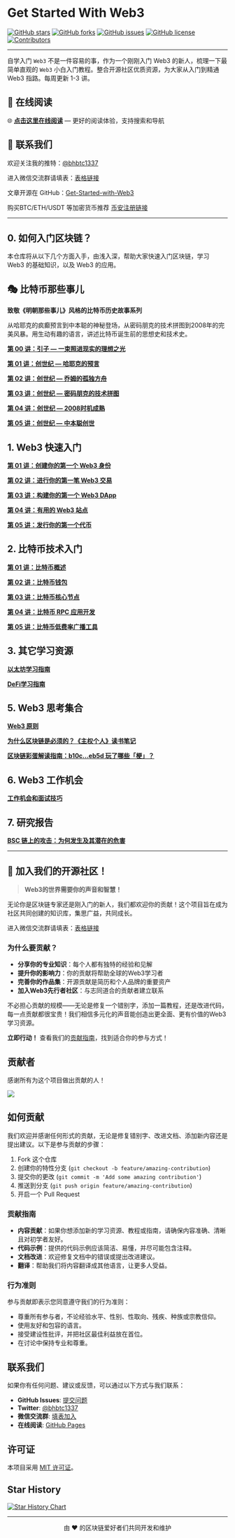 # Get Started With Web3

[![GitHub stars](https://img.shields.io/github/stars/beihaili/Get-Started-with-Web3)](https://github.com/beihaili/Get-Started-with-Web3/stargazers)
[![GitHub forks](https://img.shields.io/github/forks/beihaili/Get-Started-with-Web3)](https://github.com/beihaili/Get-Started-with-Web3/network/members)
[![GitHub issues](https://img.shields.io/github/issues/beihaili/Get-Started-with-Web3)](https://github.com/beihaili/Get-Started-with-Web3/issues)
[![GitHub license](https://img.shields.io/github/license/beihaili/Get-Started-with-Web3)](https://github.com/beihaili/Get-Started-with-Web3/blob/main/LICENSE)
[![Contributors](https://img.shields.io/github/contributors/beihaili/Get-Started-with-Web3)](https://github.com/beihaili/Get-Started-with-Web3/graphs/contributors)

---

自学入门 `Web3` 不是一件容易的事，作为一个刚刚入门 Web3 的新人，梳理一下最简单直观的 `Web3` 小白入门教程。整合开源社区优质资源，为大家从入门到精通 Web3 指路。每周更新 1-3 讲。

## 📖 在线阅读

🌐 **[点击这里在线阅读](https://beihaili.github.io/Get-Started-with-Web3/)** — 更好的阅读体验，支持搜索和导航

## 🤝 联系我们

欢迎关注我的推特：[@bhbtc1337](https://twitter.com/bhbtc1337)

进入微信交流群请填表：[表格链接](https://forms.gle/QMBwL6LwZyQew1tX8)

文章开源在 GitHub：[Get-Started-with-Web3](https://github.com/beihaili/Get-Started-with-Web3)

购买BTC/ETH/USDT 等加密货币推荐 [币安](https://www.binance.com/zh-CN)[注册链接](https://accounts.marketwebb.me/register?ref=39797374)

---

## 0. 如何入门区块链？

本仓库将从以下几个方面入手，由浅入深，帮助大家快速入门区块链，学习 Web3 的基础知识，以及 Web3 的应用。

## 🎭 比特币那些事儿

**致敬《明朝那些事儿》风格的比特币历史故事系列**

从哈耶克的疯癫预言到中本聪的神秘登场，从密码朋克的技术拼图到2008年的完美风暴。用生动有趣的语言，讲述比特币诞生前的思想史和技术史。

[**第 00 讲：引子 — 一束照进现实的理想之光**](https://github.com/beihaili/Get-Started-with-Web3/blob/main/比特币那些事儿/00_引子：一束照进现实的理想之光.md)

[**第 01 讲：创世纪 — 哈耶克的预言**](https://github.com/beihaili/Get-Started-with-Web3/blob/main/比特币那些事儿/01_创世纪：哈耶克的预言.md)

[**第 02 讲：创世纪 — 乔姆的孤独方舟**](https://github.com/beihaili/Get-Started-with-Web3/blob/main/比特币那些事儿/02_创世纪：乔姆的孤独方舟.md)

[**第 03 讲：创世纪 — 密码朋克的技术拼图**](https://github.com/beihaili/Get-Started-with-Web3/blob/main/比特币那些事儿/03_创世纪：密码朋克的技术拼图.md)

[**第 04 讲：创世纪 — 2008时机成熟**](https://github.com/beihaili/Get-Started-with-Web3/blob/main/比特币那些事儿/04_创世纪：2008时机成熟.md)

[**第 05 讲：创世纪 — 中本聪创世**](https://github.com/beihaili/Get-Started-with-Web3/blob/main/比特币那些事儿/05_创世纪：中本聪创世.md)

## 1. Web3 快速入门

[**第 01 讲：创建你的第一个 Web3 身份**](https://github.com/beihaili/Get-Started-with-Web3/blob/main/Web3QuickStart/01_FirstWeb3Identity/README.MD)

[**第 02 讲：进行你的第一笔 Web3 交易**](https://github.com/beihaili/Get-Started-with-Web3/blob/main/Web3QuickStart/02_FirstWeb3Transaction/README.MD)

[**第 03 讲：构建你的第一个 Web3 DApp**](https://github.com/beihaili/Get-Started-with-Web3/blob/main/Web3QuickStart/03_FirstWeb3Dapp/README.MD)

[**第 04 讲：有用的 Web3 站点**](https://github.com/beihaili/Get-Started-with-Web3/blob/main/Web3QuickStart/04_UsefulWeb3Sites/README.MD)

[**第 05 讲：发行你的第一个代币**](https://github.com/beihaili/Get-Started-with-Web3/blob/main/Web3QuickStart/05_LaunchYourFirstToken/README.MD)

## 2. 比特币技术入门

[**第 01 讲：比特币概述**](https://github.com/beihaili/Get-Started-with-Web3/blob/main/GetStartedWithBitcoin/01_Overview/README.MD)

[**第 02 讲：比特币钱包**](https://github.com/beihaili/Get-Started-with-Web3/blob/main/GetStartedWithBitcoin/02_BitcoinWallet/README.MD)

[**第 03 讲：比特币核心节点**](https://github.com/beihaili/Get-Started-with-Web3/blob/main/GetStartedWithBitcoin/03_BitcoinCore/README.MD)

[**第 04 讲：比特币 RPC 应用开发**](https://github.com/beihaili/Get-Started-with-Web3/blob/main/GetStartedWithBitcoin/04_BitcoinRPC/README.MD)

[**第 05 讲：比特币低费率广播工具**](https://github.com/beihaili/Get-Started-with-Web3/blob/main/GetStartedWithBitcoin/05_BitcoinUTXOConsolidator/README.MD)

## 3. 其它学习资源

[**以太坊学习指南**](https://github.com/beihaili/Get-Started-with-Web3/tree/main/其它学习资源整理/Etherum)

[**DeFi学习指南**](https://github.com/beihaili/Get-Started-with-Web3/tree/main/其它学习资源整理/DeFi)

## 5. Web3 思考集合

[**Web3 原则**](https://github.com/beihaili/Get-Started-with-Web3/blob/main/Web3Thoughts/01_Principles/README.MD)

[**为什么区块链是必须的？《主权个人》读书笔记**](https://github.com/beihaili/Get-Started-with-Web3/blob/main/Web3Thoughts/02_WhyBlockchainIsNecessary/README.MD)

[**区块链彩蛋解读指南：b10c...eb5d 玩了哪些「梗」？**](https://github.com/beihaili/Get-Started-with-Web3/blob/main/Web3Thoughts/03_TheCoolestTransactionOnBitcoin/README.MD)

## 6. Web3 工作机会

[**工作机会和面试技巧**](https://github.com/beihaili/Get-Started-with-Web3/blob/main/Web3WorkOpportunities/README.md)

## 7. 研究报告

[**BSC 链上的攻击：为何发生及其潜在的危害**](/OurResearch/Search01_BscAttack/README.md)

---

## 📢 加入我们的开源社区！

> **Web3的世界需要你的声音和智慧！**

无论你是区块链专家还是刚入门的新人，我们都欢迎你的贡献！这个项目旨在成为社区共同创建的知识库，集思广益，共同成长。

进入微信交流群请填表：[表格链接](https://forms.gle/QMBwL6LwZyQew1tX8)

### 为什么要贡献？

- **分享你的专业知识**：每个人都有独特的经验和见解
- **提升你的影响力**：你的贡献将帮助全球的Web3学习者
- **完善你的作品集**：开源贡献是简历和个人品牌的重要资产
- **加入Web3先行者社区**：与志同道合的贡献者建立联系

不必担心贡献的规模——无论是修复一个错别字，添加一篇教程，还是改进代码，每一点贡献都很宝贵！我们相信多元化的声音能创造出更全面、更有价值的Web3学习资源。

**立即行动！** 查看我们的[贡献指南](#如何贡献)，找到适合你的参与方式！

## 贡献者

感谢所有为这个项目做出贡献的人！

<a href="https://github.com/beihaili/Get-Started-with-Web3/graphs/contributors">
  <img src="https://contrib.rocks/image?repo=beihaili/Get-Started-with-Web3&t=1717826094" />
</a>

<!-- 由 contrib.rocks 提供支持 -->

## 如何贡献

我们欢迎并感谢任何形式的贡献，无论是修复错别字、改进文档、添加新内容还是提出建议。以下是参与贡献的步骤：

1. Fork 这个仓库
2. 创建你的特性分支 (`git checkout -b feature/amazing-contribution`)
3. 提交你的更改 (`git commit -m 'Add some amazing contribution'`)
4. 推送到分支 (`git push origin feature/amazing-contribution`)
5. 开启一个 Pull Request

### 贡献指南

- **内容贡献**：如果你想添加新的学习资源、教程或指南，请确保内容准确、清晰且对初学者友好。
- **代码示例**：提供的代码示例应该简洁、易懂，并尽可能包含注释。
- **文档改进**：欢迎修复文档中的错误或提出改进建议。
- **翻译**：帮助我们将内容翻译成其他语言，让更多人受益。

### 行为准则

参与贡献即表示您同意遵守我们的行为准则：

- 尊重所有参与者，不论经验水平、性别、性取向、残疾、种族或宗教信仰。
- 使用友好和包容的语言。
- 接受建设性批评，并把社区最佳利益放在首位。
- 在讨论中保持专业和尊重。

## 联系我们

如果你有任何问题、建议或反馈，可以通过以下方式与我们联系：

- **GitHub Issues**: [提交问题](https://github.com/beihaili/Get-Started-with-Web3/issues)
- **Twitter**: [@bhbtc1337](https://twitter.com/bhbtc1337)
- **微信交流群**: [填表加入](https://forms.gle/QMBwL6LwZyQew1tX8)
- **在线阅读**: [GitHub Pages](https://beihaili.github.io/Get-Started-with-Web3/)

## 许可证

本项目采用 [MIT 许可证](https://github.com/beihaili/Get-Started-with-Web3/blob/main/LICENSE)。

## Star History

[![Star History Chart](https://api.star-history.com/svg?repos=beihaili/Get-Started-with-Web3&type=Date)](https://star-history.com/#beihaili/Get-Started-with-Web3&Date)

---

<p align="center">由 ❤️ 的区块链爱好者们共同开发和维护</p>